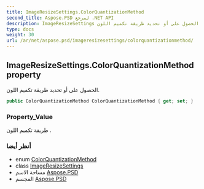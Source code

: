 ```yaml
---
title: ImageResizeSettings.ColorQuantizationMethod
second_title: Aspose.PSD لمرجع .NET API
description: ImageResizeSettings ملكية. الحصول على أو تحديد طريقة تكميم اللون.
type: docs
weight: 30
url: /ar/net/aspose.psd/imageresizesettings/colorquantizationmethod/
---
```

## ImageResizeSettings.ColorQuantizationMethod property

الحصول على أو تحديد طريقة تكميم اللون.

```csharp
public ColorQuantizationMethod ColorQuantizationMethod { get; set; }
```

### Property_Value

طريقة تكميم اللون .

### أنظر أيضا

* enum [ColorQuantizationMethod](../../colorquantizationmethod/)
* class [ImageResizeSettings](../)
* مساحة الاسم [Aspose.PSD](../../imageresizesettings/)
* المجسم [Aspose.PSD](../../../)


